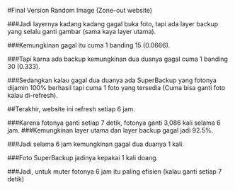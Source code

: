 #Final Version Random Image (Zone-out website)

###Jadi layernya kadang kadang gagal buka foto, tapi ada layer backup yang selalu ganti gambar (sama kaya layer utama).


###Kemungkinan gagal itu cuma 1 banding 15 (0.0666).

###Tapi karna ada backup kemungkinan dua duanya gagal cuma 1 banding 30 (0.333).

###Sedangkan kalau gagal dua duanya ada SuperBackup yang fotonya dijamin 100% berhasil tapi cuma 1 foto yang tersedia (Cuma bisa ganti foto kalau di-refresh).





##Terakhir, website ini refresh setiap 6 jam.


###Karena fotonya ganti setiap 7 detik, fotonya ganti 3,086 kali selama 6 jam.
###Kemungkinan layer utama dan layer backup gagal jadi 92.5%.

###Jadi selama 6 jam kemungkinan gagal dua duanya 1 kali.

###Foto SuperBackup jadinya kepakai 1 kali doang.

###Jadi, untuk muter fotonya 6 jam itu paling efisien (kalau ganti setiap 7 detik)